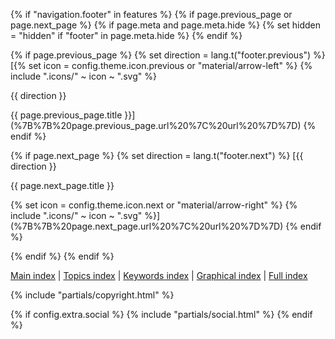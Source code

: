 

{% if "navigation.footer" in features %}
{% if page.previous\_page or page.next\_page %}
{% if page.meta and page.meta.hide %}
{% set hidden = "hidden" if "footer" in page.meta.hide %}
{% endif %}

{% if page.previous\_page %}
{% set direction = lang.t("footer.previous") %}
[{% set icon = config.theme.icon.previous or "material/arrow-left" %}
{% include ".icons/" ~ icon ~ ".svg" %}

{{ direction }}

{{ page.previous\_page.title }}](%7B%7B%20page.previous_page.url%20%7C%20url%20%7D%7D)
{% endif %}

{% if page.next\_page %}
{% set direction = lang.t("footer.next") %}
[{{ direction }}

{{ page.next\_page.title }}

{% set icon = config.theme.icon.next or "material/arrow-right" %}
{% include ".icons/" ~ icon ~ ".svg" %}](%7B%7B%20page.next_page.url%20%7C%20url%20%7D%7D)
{% endif %}

{% endif %}
{% endif %}

[Main index](./index.html) | [Topics index](./topics.html) | [Keywords index](./keywords.html) | [Graphical index](./graphical_index.html) | [Full index](./full_index.html)

{% include "partials/copyright.html" %}

{% if config.extra.social %}
{% include "partials/social.html" %}
{% endif %}
